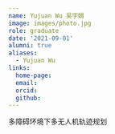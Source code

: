 ```yaml
---
name: Yujuan Wu 吴宇娟
image: images/photo.jpg
role: graduate
date: '2021-09-01'
alumni: true
aliases:
  - Yujuan Wu
links:
  home-page: 
  email: 
  orcid: 
  github: 
---
```


多障碍环境下多无人机轨迹规划
